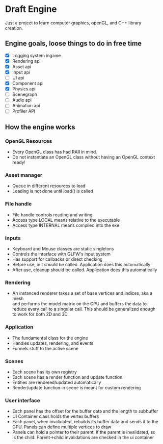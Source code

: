 # Draft Engine
Just a project to learn computer graphics, openGL, and C++ library creation.

## Engine goals, loose things to do in free time
- [x] Logging system ingame
- [x] Rendering api
- [x] Asset api
- [x] Input api
- [ ] UI api
- [x] Component api
- [x] Physics api
- [ ] Scenegraph
- [ ] Audio api
- [ ] Animation api
- [ ] Profiler API

## How the engine works
### OpenGL Resources
- Every OpenGL class has had RAII in mind.
- Do not instantiate an OpenGL class without having an OpenGL context ready!

### Asset manager
- Queue in different resources to load
- Loading is not done until load() is called

### File handle
- File handle controls reading and writing
- Access type LOCAL means relative to the executable
- Access type INTERNAL means compiled into the exe

### Inputs
- Keyboard and Mouse classes are static singletons
- Controls the interface with GLFW's input system
- Has support for callbacks or direct checking
- Before use, init should be called. Application does this automatically
- After use, cleanup should be called. Application does this automatically

### Rendering
- An instanced renderer takes a set of base vertices and indices, aka a mesh  
and performs the model matrix on the CPU and buffers the data to reduce every
call to a singular call. This should be generalized enough to work for both
2D and 3D.

### Application
- The fundamental class for the engine
- Handles updates, rendering, and events
- Funnels stuff to the active scene

### Scenes
- Each scene has its own registry
- Each scene has a render function and update function
- Entities are rendered/updated automatically
- Render/update function in scene is meant for custom rendering

### User interface
- Each panel has the offset for the buffer data and the length to subbuffer
- UI Container class holds the vertex buffers
- Each panel, when invalidated, rebuilds its buffer data and sends it to the GPU.
    Panels can define multiple vertices to draw
- Panels can hold a pointer to their parent, if the parent is invalidated, so is the child.
    Parent->child invalidations are checked in the ui container
    